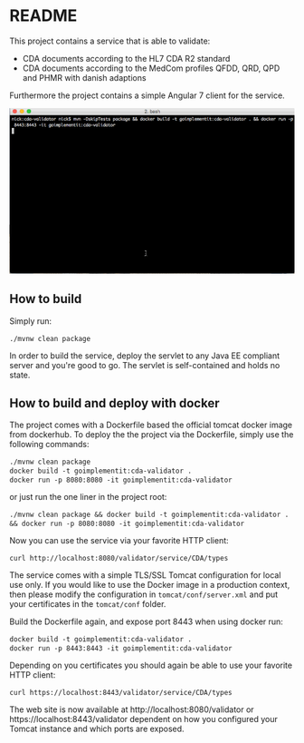 # README
This project contains a service that is able to validate:

 * CDA documents according to the HL7 CDA R2 standard
 * CDA documents according to the MedCom profiles QFDD, QRD, QPD and PHMR with danish adaptions

Furthermore the project contains a simple Angular 7 client for the service.

![Scheme](images/cda-validator.gif)

## How to build

Simply run:

~~~
./mvnw clean package
~~~

In order to build the service, deploy the servlet to any Java EE compliant server and you're good to go. The servlet is self-contained and holds no state.

## How to build and deploy with docker

The project comes with a Dockerfile based the official tomcat docker image from dockerhub.
To deploy the the project via the Dockerfile, simply use the following commands:

~~~
./mvnw clean package
docker build -t goimplementit:cda-validator .
docker run -p 8080:8080 -it goimplementit:cda-validator
~~~

or just run the one liner in the project root:

~~~
./mvnw clean package && docker build -t goimplementit:cda-validator . && docker run -p 8080:8080 -it goimplementit:cda-validator
~~~

Now you can use the service via your favorite HTTP client:

~~~
curl http://localhost:8080/validator/service/CDA/types
~~~

The service comes with a simple TLS/SSL Tomcat configuration for local use only. If you would like to use the Docker image in a production context, then please modify the configuration in `tomcat/conf/server.xml` and put your certificates in the `tomcat/conf` folder.

Build the Dockerfile again, and expose port 8443 when using docker run:

~~~
docker build -t goimplementit:cda-validator .
docker run -p 8443:8443 -it goimplementit:cda-validator
~~~

Depending on you certificates you should again be able to use your favorite HTTP client:

~~~
curl https://localhost:8443/validator/service/CDA/types
~~~

The web site is now available at http://localhost:8080/validator or https://localhost:8443/validator dependent on how you configured your Tomcat instance and which ports are exposed.
